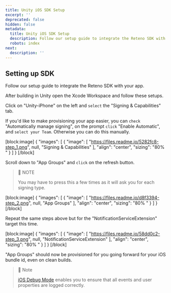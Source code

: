 ```yaml
---
title: Unity iOS SDK Setup
excerpt: ''
deprecated: false
hidden: false
metadata:
  title: Unity iOS SDK Setup
  description: Follow our setup guide to integrate the Reteno SDK with your app
  robots: index
next:
  description: ''
---
```

## Setting up SDK

Follow our setup guide to integrate the Reteno SDK with your app.

After building in Unity open the Xcode Workspace and follow these setups.

Click on "Unity-iPhone" on the left and `select` the "Signing & Capabilities" tab.

If you'd like to make provisioning your app easier, you can `check` "Automatically manage signing", on the prompt `click` "Enable Automatic", and `select your Team`. Otherwise you can do this manually.

[block:image]
{
  "images": [
    {
      "image": [
        "https://files.readme.io/5282fc8-step_1.png",
        null,
        "Signing & Capabilities"
      ],
      "align": "center",
      "sizing": "80% "
    }
  ]
}
[/block]


Scroll down to "App Groups" and `click` on the refresh button.

> 📘 NOTE
> 
> You may have to press this a few times as it will ask you for each signing type.

[block:image]
{
  "images": [
    {
      "image": [
        "https://files.readme.io/d8f3394-step_2.png",
        null,
        "App Groups"
      ],
      "align": "center",
      "sizing": "80% "
    }
  ]
}
[/block]


Repeat the same steps above but for the "NotificationServiceExtension" target this time.

[block:image]
{
  "images": [
    {
      "image": [
        "https://files.readme.io/58dd0c2-step_3.png",
        null,
        "NotificationServiceExtension"
      ],
      "align": "center",
      "sizing": "80% "
    }
  ]
}
[/block]


"App Groups" should now be provisioned for you going forward for your iOS bundle id, even on clean builds.

> 📘 Note
> 
> [iOS Debug Mode](https://docs.yespo.io/reference/ios-debug-mode) enables you to ensure that all events and user properties are logged correctly.